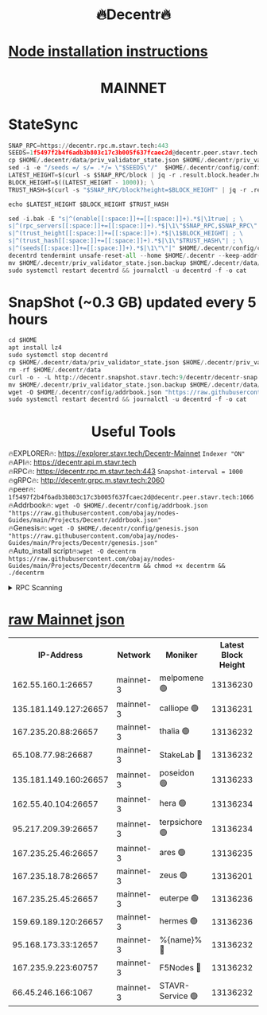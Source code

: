 <h1 align="center"> 🔥Decentr🔥</h1>

[Node installation instructions](https://github.com/obajay/nodes-Guides/tree/main/Projects/Decentr)
=
<h1 align="center"> MAINNET</h1>

# StateSync
```python
SNAP_RPC=https://decentr.rpc.m.stavr.tech:443
SEEDS=1f5497f2b4f6adb3b803c17c3b005f637fcaec2d@decentr.peer.stavr.tech:1066
cp $HOME/.decentr/data/priv_validator_state.json $HOME/.decentr/priv_validator_state.json.backup
sed -i -e "/seeds =/ s/= .*/= \"$SEEDS\"/"  $HOME/.decentr/config/config.toml
LATEST_HEIGHT=$(curl -s $SNAP_RPC/block | jq -r .result.block.header.height); \
BLOCK_HEIGHT=$((LATEST_HEIGHT - 1000)); \
TRUST_HASH=$(curl -s "$SNAP_RPC/block?height=$BLOCK_HEIGHT" | jq -r .result.block_id.hash)

echo $LATEST_HEIGHT $BLOCK_HEIGHT $TRUST_HASH

sed -i.bak -E "s|^(enable[[:space:]]+=[[:space:]]+).*$|\1true| ; \
s|^(rpc_servers[[:space:]]+=[[:space:]]+).*$|\1\"$SNAP_RPC,$SNAP_RPC\"| ; \
s|^(trust_height[[:space:]]+=[[:space:]]+).*$|\1$BLOCK_HEIGHT| ; \
s|^(trust_hash[[:space:]]+=[[:space:]]+).*$|\1\"$TRUST_HASH\"| ; \
s|^(seeds[[:space:]]+=[[:space:]]+).*$|\1\"\"|" $HOME/.decentr/config/config.toml
decentrd tendermint unsafe-reset-all --home $HOME/.decentr --keep-addr-book
mv $HOME/.decentr/priv_validator_state.json.backup $HOME/.decentr/data/priv_validator_state.json
sudo systemctl restart decentrd && journalctl -u decentrd -f -o cat
```
# SnapShot (~0.3 GB) updated every 5 hours
```python
cd $HOME
apt install lz4
sudo systemctl stop decentrd
cp $HOME/.decentr/data/priv_validator_state.json $HOME/.decentr/priv_validator_state.json.backup
rm -rf $HOME/.decentr/data
curl -o - -L http://decentr.snapshot.stavr.tech:9/decentr/decentr-snap.tar.lz4 | lz4 -c -d - | tar -x -C $HOME/.decentr --strip-components 2
mv $HOME/.decentr/priv_validator_state.json.backup $HOME/.decentr/data/priv_validator_state.json
wget -O $HOME/.decentr/config/addrbook.json "https://raw.githubusercontent.com/obajay/nodes-Guides/main/Projects/Decentr/addrbook.json"
sudo systemctl restart decentrd && journalctl -u decentrd -f -o cat
```

 <h1 align="center"> Useful Tools</h1>

🔥EXPLORER🔥:     https://explorer.stavr.tech/Decentr-Mainnet        `Indexer "ON"` \
🔥API🔥:          https://decentr.api.m.stavr.tech \
🔥RPC🔥:          https://decentr.rpc.m.stavr.tech:443              `Snapshot-interval = 1000` \
🔥gRPC🔥:         http://decentr.grpc.m.stavr.tech:2060 \
🔥peer🔥:         `1f5497f2b4f6adb3b803c17c3b005f637fcaec2d@decentr.peer.stavr.tech:1066` \
🔥Addrbook🔥:  `wget -O $HOME/.decentr/config/addrbook.json "https://raw.githubusercontent.com/obajay/nodes-Guides/main/Projects/Decentr/addrbook.json"` \
🔥Genesis🔥:  `wget -O $HOME/.decentr/config/genesis.json "https://raw.githubusercontent.com/obajay/nodes-Guides/main/Projects/Decentr/genesis.json"` \
🔥Auto_install script🔥:`wget -O decentrm https://raw.githubusercontent.com/obajay/nodes-Guides/main/Projects/Decentr/decentrm && chmod +x decentrm && ./decentrm`

<details>
<summary>RPC Scanning</summary>

<h2 align="center"> We scan nodes in real time every 4 hours. And we provide the final result of RPC endpoints.
We cannot influence the operation of these nodes in any way. </h2>


```python
If Voting Power is higher than 0 --> then the Node is a validator of the network and may be subject to attack and be a potential threat to the chain.
```
```python
We marked such validators with a red symbol
```

</details>

[raw Mainnet json](https://rpc-check.decentrm.stavr.tech/decentrm/rpc-decentrm-result.json)
=



<table><tr><th>IP-Address</th><th>Network</th><th>Moniker</th><th>Latest Block Height</th><th>Earliest Block Height</th><th>Catching Up</th><th>Tx Index</th><th>Voting Power</th><th>Scan Time</th></tr><tr><td>162.55.160.1:26657</td><td>mainnet-3</td><td>melpomene 🟢</td><td>13136230</td><td>1688950</td><td>False</td><td>on</td><td>0</td><td>2024-03-02T08:21:04.733413207UTC</td></tr><tr><td>135.181.149.127:26657</td><td>mainnet-3</td><td>calliope 🟢</td><td>13136231</td><td>1688950</td><td>False</td><td>on</td><td>0</td><td>2024-03-02T08:21:07.124488953UTC</td></tr><tr><td>167.235.20.88:26657</td><td>mainnet-3</td><td>thalia 🟢</td><td>13136232</td><td>1688950</td><td>False</td><td>on</td><td>0</td><td>2024-03-02T08:21:12.703563523UTC</td></tr><tr><td>65.108.77.98:26687</td><td>mainnet-3</td><td>StakeLab 🔴</td><td>13136232</td><td>1688950</td><td>False</td><td>on</td><td>5498260</td><td>2024-03-02T08:21:13.046489820UTC</td></tr><tr><td>135.181.149.160:26657</td><td>mainnet-3</td><td>poseidon 🟢</td><td>13136233</td><td>1688950</td><td>False</td><td>on</td><td>0</td><td>2024-03-02T08:21:17.653619867UTC</td></tr><tr><td>162.55.40.104:26657</td><td>mainnet-3</td><td>hera 🟢</td><td>13136234</td><td>1688950</td><td>False</td><td>on</td><td>0</td><td>2024-03-02T08:21:19.905096112UTC</td></tr><tr><td>95.217.209.39:26657</td><td>mainnet-3</td><td>terpsichore 🟢</td><td>13136234</td><td>1688950</td><td>False</td><td>on</td><td>0</td><td>2024-03-02T08:21:24.290098302UTC</td></tr><tr><td>167.235.25.46:26657</td><td>mainnet-3</td><td>ares 🟢</td><td>13136235</td><td>1688950</td><td>False</td><td>on</td><td>0</td><td>2024-03-02T08:21:28.546761116UTC</td></tr><tr><td>167.235.18.78:26657</td><td>mainnet-3</td><td>zeus 🟢</td><td>13136201</td><td>1688950</td><td>False</td><td>on</td><td>0</td><td>2024-03-02T08:21:30.793156165UTC</td></tr><tr><td>167.235.25.45:26657</td><td>mainnet-3</td><td>euterpe 🟢</td><td>13136236</td><td>1688950</td><td>False</td><td>on</td><td>0</td><td>2024-03-02T08:21:33.094412363UTC</td></tr><tr><td>159.69.189.120:26657</td><td>mainnet-3</td><td>hermes 🟢</td><td>13136236</td><td>1688950</td><td>False</td><td>on</td><td>0</td><td>2024-03-02T08:21:35.369037447UTC</td></tr><tr><td>95.168.173.33:12657</td><td>mainnet-3</td><td>%{name}% 🔴</td><td>13136232</td><td>8964001</td><td>False</td><td>on</td><td>4277730</td><td>2024-03-02T08:21:08.183699338UTC</td></tr><tr><td>167.235.9.223:60757</td><td>mainnet-3</td><td>F5Nodes 🔴</td><td>13136232</td><td>12380001</td><td>False</td><td>off</td><td>562</td><td>2024-03-02T08:21:08.401848853UTC</td></tr><tr><td>66.45.246.166:1067</td><td>mainnet-3</td><td>STAVR-Service 🟢</td><td>13136232</td><td>13134001</td><td>False</td><td>on</td><td>0</td><td>2024-03-02T08:21:07.684991663UTC</td></tr></table>
